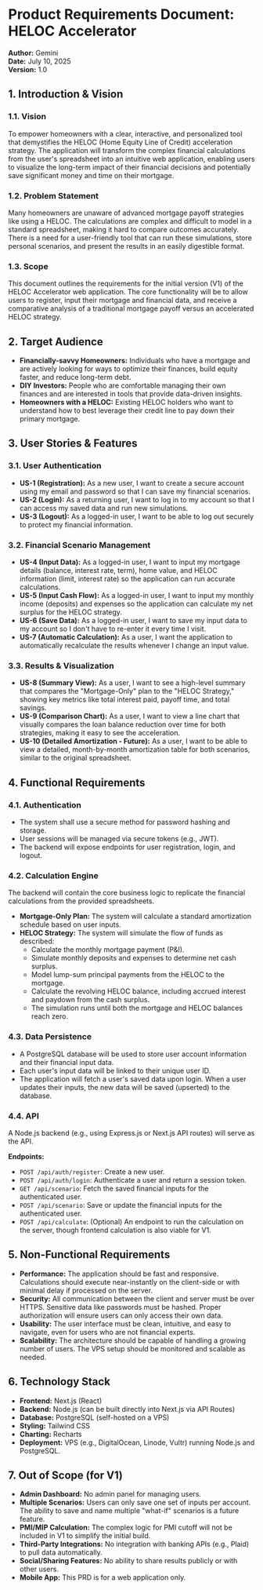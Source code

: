# Product Requirements Document: HELOC Accelerator

**Author:** Gemini  
**Date:** July 10, 2025  
**Version:** 1.0

## 1. Introduction & Vision

### 1.1. Vision

To empower homeowners with a clear, interactive, and personalized tool that demystifies the HELOC (Home Equity Line of Credit) acceleration strategy. The application will transform the complex financial calculations from the user's spreadsheet into an intuitive web application, enabling users to visualize the long-term impact of their financial decisions and potentially save significant money and time on their mortgage.

### 1.2. Problem Statement

Many homeowners are unaware of advanced mortgage payoff strategies like using a HELOC. The calculations are complex and difficult to model in a standard spreadsheet, making it hard to compare outcomes accurately. There is a need for a user-friendly tool that can run these simulations, store personal scenarios, and present the results in an easily digestible format.

### 1.3. Scope

This document outlines the requirements for the initial version (V1) of the HELOC Accelerator web application. The core functionality will be to allow users to register, input their mortgage and financial data, and receive a comparative analysis of a traditional mortgage payoff versus an accelerated HELOC strategy.

## 2. Target Audience

- **Financially-savvy Homeowners:** Individuals who have a mortgage and are actively looking for ways to optimize their finances, build equity faster, and reduce long-term debt.
- **DIY Investors:** People who are comfortable managing their own finances and are interested in tools that provide data-driven insights.
- **Homeowners with a HELOC:** Existing HELOC holders who want to understand how to best leverage their credit line to pay down their primary mortgage.

## 3. User Stories & Features

### 3.1. User Authentication

- **US-1 (Registration):** As a new user, I want to create a secure account using my email and password so that I can save my financial scenarios.
- **US-2 (Login):** As a returning user, I want to log in to my account so that I can access my saved data and run new simulations.
- **US-3 (Logout):** As a logged-in user, I want to be able to log out securely to protect my financial information.

### 3.2. Financial Scenario Management

- **US-4 (Input Data):** As a logged-in user, I want to input my mortgage details (balance, interest rate, term), home value, and HELOC information (limit, interest rate) so the application can run accurate calculations.
- **US-5 (Input Cash Flow):** As a logged-in user, I want to input my monthly income (deposits) and expenses so the application can calculate my net surplus for the HELOC strategy.
- **US-6 (Save Data):** As a logged-in user, I want to save my input data to my account so I don't have to re-enter it every time I visit.
- **US-7 (Automatic Calculation):** As a user, I want the application to automatically recalculate the results whenever I change an input value.

### 3.3. Results & Visualization

- **US-8 (Summary View):** As a user, I want to see a high-level summary that compares the "Mortgage-Only" plan to the "HELOC Strategy," showing key metrics like total interest paid, payoff time, and total savings.
- **US-9 (Comparison Chart):** As a user, I want to view a line chart that visually compares the loan balance reduction over time for both strategies, making it easy to see the acceleration.
- **US-10 (Detailed Amortization - Future):** As a user, I want to be able to view a detailed, month-by-month amortization table for both scenarios, similar to the original spreadsheet.

## 4. Functional Requirements

### 4.1. Authentication

- The system shall use a secure method for password hashing and storage.
- User sessions will be managed via secure tokens (e.g., JWT).
- The backend will expose endpoints for user registration, login, and logout.

### 4.2. Calculation Engine

The backend will contain the core business logic to replicate the financial calculations from the provided spreadsheets.

- **Mortgage-Only Plan:** The system will calculate a standard amortization schedule based on user inputs.
- **HELOC Strategy:** The system will simulate the flow of funds as described:
  - Calculate the monthly mortgage payment (P&I).
  - Simulate monthly deposits and expenses to determine net cash surplus.
  - Model lump-sum principal payments from the HELOC to the mortgage.
  - Calculate the revolving HELOC balance, including accrued interest and paydown from the cash surplus.
  - The simulation runs until both the mortgage and HELOC balances reach zero.

### 4.3. Data Persistence

- A PostgreSQL database will be used to store user account information and their financial input data.
- Each user's input data will be linked to their unique user ID.
- The application will fetch a user's saved data upon login. When a user updates their inputs, the new data will be saved (upserted) to the database.

### 4.4. API

A Node.js backend (e.g., using Express.js or Next.js API routes) will serve as the API.

**Endpoints:**

- `POST /api/auth/register`: Create a new user.
- `POST /api/auth/login`: Authenticate a user and return a session token.
- `GET /api/scenario`: Fetch the saved financial inputs for the authenticated user.
- `POST /api/scenario`: Save or update the financial inputs for the authenticated user.
- `POST /api/calculate`: (Optional) An endpoint to run the calculation on the server, though frontend calculation is also viable for V1.

## 5. Non-Functional Requirements

- **Performance:** The application should be fast and responsive. Calculations should execute near-instantly on the client-side or with minimal delay if processed on the server.
- **Security:** All communication between the client and server must be over HTTPS. Sensitive data like passwords must be hashed. Proper authorization will ensure users can only access their own data.
- **Usability:** The user interface must be clean, intuitive, and easy to navigate, even for users who are not financial experts.
- **Scalability:** The architecture should be capable of handling a growing number of users. The VPS setup should be monitored and scalable as needed.

## 6. Technology Stack

- **Frontend:** Next.js (React)
- **Backend:** Node.js (can be built directly into Next.js via API Routes)
- **Database:** PostgreSQL (self-hosted on a VPS)
- **Styling:** Tailwind CSS
- **Charting:** Recharts
- **Deployment:** VPS (e.g., DigitalOcean, Linode, Vultr) running Node.js and PostgreSQL.

## 7. Out of Scope (for V1)

- **Admin Dashboard:** No admin panel for managing users.
- **Multiple Scenarios:** Users can only save one set of inputs per account. The ability to save and name multiple "what-if" scenarios is a future feature.
- **PMI/MIP Calculation:** The complex logic for PMI cutoff will not be included in V1 to simplify the initial build.
- **Third-Party Integrations:** No integration with banking APIs (e.g., Plaid) to pull data automatically.
- **Social/Sharing Features:** No ability to share results publicly or with other users.
- **Mobile App:** This PRD is for a web application only.
